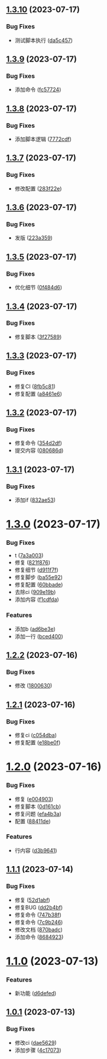 ## [1.3.10](https://github.com/WumaCoder/gitea-repo/compare/v1.3.9...v1.3.10) (2023-07-17)


### Bug Fixes

* 测试脚本执行 ([da5c457](https://github.com/WumaCoder/gitea-repo/commit/da5c457bc53163e5c7b568316568c8cff8cd0060))

## [1.3.9](https://github.com/WumaCoder/gitea-repo/compare/v1.3.8...v1.3.9) (2023-07-17)


### Bug Fixes

* 添加命令 ([fc57724](https://github.com/WumaCoder/gitea-repo/commit/fc577243de25f03650bcc078d7a90bd08a76ef33))

## [1.3.8](https://github.com/WumaCoder/gitea-repo/compare/v1.3.7...v1.3.8) (2023-07-17)


### Bug Fixes

* 添加脚本逻辑 ([7772cdf](https://github.com/WumaCoder/gitea-repo/commit/7772cdf7df932bc8d51bc3fb035e486424261c0a))

## [1.3.7](https://github.com/WumaCoder/gitea-repo/compare/v1.3.6...v1.3.7) (2023-07-17)


### Bug Fixes

* 修改配置 ([283f22e](https://github.com/WumaCoder/gitea-repo/commit/283f22e87f75d8f736ab4eafad022e204a56e541))

## [1.3.6](https://github.com/WumaCoder/gitea-repo/compare/v1.3.5...v1.3.6) (2023-07-17)


### Bug Fixes

* 发版 ([223a359](https://github.com/WumaCoder/gitea-repo/commit/223a359db7547b9bfcf6bc1182577cb1ad4d35c4))

## [1.3.5](https://github.com/WumaCoder/gitea-repo/compare/v1.3.4...v1.3.5) (2023-07-17)


### Bug Fixes

* 优化细节 ([0f484d6](https://github.com/WumaCoder/gitea-repo/commit/0f484d6385976332fd98bbeeacc1e2946fe47956))

## [1.3.4](https://github.com/WumaCoder/gitea-repo/compare/v1.3.3...v1.3.4) (2023-07-17)


### Bug Fixes

* 修复脚本 ([3f27589](https://github.com/WumaCoder/gitea-repo/commit/3f275896395c5fd37f8e1a67c489e55c0e7bfb8f))

## [1.3.3](https://github.com/WumaCoder/gitea-repo/compare/v1.3.2...v1.3.3) (2023-07-17)


### Bug Fixes

* 修复CI ([8fb5c81](https://github.com/WumaCoder/gitea-repo/commit/8fb5c814d901cc9ba611234975c3960900acca1c))
* 修复配置 ([a8461e6](https://github.com/WumaCoder/gitea-repo/commit/a8461e6bce162da21911b2bce7fd1d7a47a2117a))

## [1.3.2](https://github.com/WumaCoder/gitea-repo/compare/v1.3.1...v1.3.2) (2023-07-17)


### Bug Fixes

* 修复命令 ([354d2df](https://github.com/WumaCoder/gitea-repo/commit/354d2df0d685b80ab715330c3471d22fa15923d1))
* 提交内容 ([080686d](https://github.com/WumaCoder/gitea-repo/commit/080686d65e60f0db1533f22055760ea08f6a1876))

## [1.3.1](https://github.com/WumaCoder/gitea-repo/compare/v1.3.0...v1.3.1) (2023-07-17)


### Bug Fixes

* 添加if ([832ae53](https://github.com/WumaCoder/gitea-repo/commit/832ae5353018d790995fde8c5b0787fa1e9b5498))

# [1.3.0](https://github.com/WumaCoder/gitea-repo/compare/v1.2.2...v1.3.0) (2023-07-17)


### Bug Fixes

* t ([7a3a003](https://github.com/WumaCoder/gitea-repo/commit/7a3a0039b74a9a73c373901b8ab7311693e92dcb))
* 修复 ([821f876](https://github.com/WumaCoder/gitea-repo/commit/821f876c579b6e12df513dddca2c301fbe7febd6))
* 修复细节 ([d911f7f](https://github.com/WumaCoder/gitea-repo/commit/d911f7faba1ac696cae917acf0c908ef0307c816))
* 修复脚步 ([ba55e92](https://github.com/WumaCoder/gitea-repo/commit/ba55e9254e34b64f2b1e4cffc6edb0946e02024e))
* 修复配置 ([60bbade](https://github.com/WumaCoder/gitea-repo/commit/60bbade5dfbbb55a8312342e7fca52ddb1b85352))
* 去除ci ([909e19b](https://github.com/WumaCoder/gitea-repo/commit/909e19b51453ffef0ca48a9bd4ce67737d608b9b))
* 添加内容 ([f1cdfda](https://github.com/WumaCoder/gitea-repo/commit/f1cdfdab51d7174b852be4b7d31b5c0b40da0eb0))


### Features

* 添加b ([ad6be3e](https://github.com/WumaCoder/gitea-repo/commit/ad6be3e34424535704c21ffbc5c8a814725f3033))
* 添加一行 ([bced400](https://github.com/WumaCoder/gitea-repo/commit/bced400b8a303f71f90a4ae1a17814a7496103dc))

## [1.2.2](https://github.com/WumaCoder/gitea-repo/compare/v1.2.1...v1.2.2) (2023-07-16)


### Bug Fixes

* 修改 ([1800630](https://github.com/WumaCoder/gitea-repo/commit/18006303ba9d5d12b9c7c16d72cd6044138ecb43))

## [1.2.1](https://github.com/WumaCoder/gitea-repo/compare/v1.2.0...v1.2.1) (2023-07-16)


### Bug Fixes

* 修复ci ([c054dba](https://github.com/WumaCoder/gitea-repo/commit/c054dbaa033ae5630196ebf8ee213492bddef1ce))
* 修复配置 ([e18be0f](https://github.com/WumaCoder/gitea-repo/commit/e18be0f16ba387c9f69a003e7a659f2635a1ce9e))

# [1.2.0](https://github.com/WumaCoder/gitea-repo/compare/v1.1.1...v1.2.0) (2023-07-16)


### Bug Fixes

* 修复 ([e004903](https://github.com/WumaCoder/gitea-repo/commit/e0049035b92447537c46cfd2d3b459d1365afc47))
* 修复脚本 ([0d161cb](https://github.com/WumaCoder/gitea-repo/commit/0d161cbc5a8615c45b26818133c17405919ffe90))
* 修复问题 ([efa4b3a](https://github.com/WumaCoder/gitea-repo/commit/efa4b3addc03ecf95c6f29fe9d3ab43dfcbe62d5))
* 配置 ([88411de](https://github.com/WumaCoder/gitea-repo/commit/88411de731feb8d9421c6f895311f886672fee68))


### Features

* 行内容 ([d3b9641](https://github.com/WumaCoder/gitea-repo/commit/d3b9641318c736a23d0b1574e1ee26f2624bafb4))

## [1.1.1](https://github.com/WumaCoder/gitea-repo/compare/v1.1.0...v1.1.1) (2023-07-14)


### Bug Fixes

* 修复 ([52d1abf](https://github.com/WumaCoder/gitea-repo/commit/52d1abf1f851e2b624092b87a00becbe0331285e))
* 修复BUG ([dd2b4bf](https://github.com/WumaCoder/gitea-repo/commit/dd2b4bfd9765f3f4c51dc94466e1604320c9832b))
* 修复命令 ([747b38f](https://github.com/WumaCoder/gitea-repo/commit/747b38f1062a78085ee6ee15f7c4586b414a551b))
* 修复命令 ([7c9b246](https://github.com/WumaCoder/gitea-repo/commit/7c9b2461862f588faf59fc626cfee168c7ba36ac))
* 修改文档 ([870badc](https://github.com/WumaCoder/gitea-repo/commit/870badcf8df34774e01e2d1f061f05242924894b))
* 添加命令 ([8684923](https://github.com/WumaCoder/gitea-repo/commit/8684923b753e6b2c6853fbe65e6473da752ae478))

# [1.1.0](https://github.com/WumaCoder/gitea-repo/compare/v1.0.1...v1.1.0) (2023-07-13)


### Features

* 新功能 ([d6defed](https://github.com/WumaCoder/gitea-repo/commit/d6defedce90caf8072b05ff21791de0e50a7dab5))

## [1.0.1](https://github.com/WumaCoder/gitea-repo/compare/v1.0.0...v1.0.1) (2023-07-13)


### Bug Fixes

* 修改ci ([dae5629](https://github.com/WumaCoder/gitea-repo/commit/dae5629c4ac3696f705d4c54bbe68b1d0146a189))
* 添加步骤 ([4c17073](https://github.com/WumaCoder/gitea-repo/commit/4c170735dd228e494251587f8bf5a646c673f53b))
